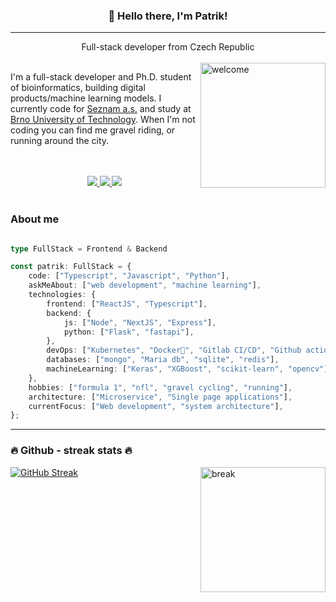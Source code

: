 <div align="center">
    <h3>
        👋 Hello there, I'm Patrik! 
    </h3>
<hr />
    Full-stack developer from Czech Republic
</div>

<br />



<img align="right" alt='welcome' style="width: 200px;" src="https://i.giphy.com/media/cekRR561cp6tpnG8ZC/giphy.webp" />


<p align="left">
I'm a full-stack developer and Ph.D. student of bioinformatics, building digital products/machine learning models. I currently code for <a href="https://kariera.seznam.cz/">Seznam a.s.</a> and study at <a href="https://www.vut.cz/">Brno University of Technology</a>. When I'm not coding you can find me gravel riding, or running around the city.
</p>
<br />
<br />

<div align="center">
    <a href='https://www.linkedin.com/in/patrik-kaura-94524111b'>
        <img src="https://img.shields.io/badge/LinkedIn-0077B5?style=for-the-badge&logo=linkedin&logoColor=white" />
    </a>
    <a href='https://twitter.com/patrikkaura'>
        <img src="https://img.shields.io/badge/Twitter-1DA1F2?style=for-the-badge&logo=twitter&logoColor=white" />
    </a>
    <a href='https://www.strava.com/athletes/52535775'>
        <img src="https://img.shields.io/badge/Strava-orange?style=for-the-badge&logo=strava&logoColor=white" />
    </a>
</div>


<br />

### About me
```typescript

type FullStack = Frontend & Backend

const patrik: FullStack = {
    code: ["Typescript", "Javascript", "Python"],
    askMeAbout: ["web development", "machine learning"],
    technologies: {
        frontend: ["ReactJS", "Typescript"],
        backend: {
            js: ["Node", "NextJS", "Express"],
            python: ["Flask", "fastapi"],
        },
        devOps: ["Kubernetes", "Docker🐳", "Gitlab CI/CD", "Github actions", "Nginx"],
        databases: ["mongo", "Maria db", "sqlite", "redis"],
        machineLearning: ["Keras", "XGBoost", "scikit-learn", "opencv"],
    },
    hobbies: ["formula 1", "nfl", "gravel cycling", "running"],
    architecture: ["Microservice", "Single page applications"],
    currentFocus: ["Web development", "system architecture"],
};
```

<hr />

### 🔥 Github - streak stats 🔥

<img align="right" alt='break' style="width: 200px;" src="https://i.giphy.com/media/9Dk4MhcbdM9kNwNbrI/giphy.webp" />


[![GitHub Streak](https://github-readme-streak-stats.herokuapp.com/?user=patrikkaura&theme=dark)](https://git.io/streak-stats)

